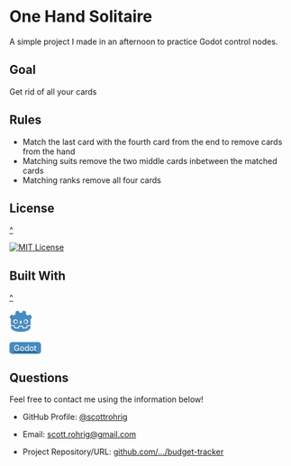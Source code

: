 # One Hand Solitaire

A simple project I made in an afternoon to practice Godot control nodes.

## Goal

Get rid of all your cards

## Rules

- Match the last card with the fourth card from the end to remove cards from the hand
- Matching suits remove the two middle cards inbetween the matched cards
- Matching ranks remove all four cards

## License
[^](#index)

[![MIT License](https://img.shields.io/badge/License-MIT-orange)](https://choosealicense.com/licenses/mit)

## Built With
[^](#index)

<a href='https://godotengine.org/'>
<img src='./godot-icon.svg' width='40' fill='#478CBF'>
<p style='background: #478CBF; width: 48px; text-align: center; color: #fff; border-radius: .3rem; padding: 2px 4px'>Godot</p>
</a>

<!-- ![Godot](https://img.shields.io/badge/-Godot-478CBF?logo=godot&logoColor=white&logoWidth=30) -->

## Questions

Feel free to contact me using the information below!

- GitHub Profile: [@scottrohrig](https://github.com/scottrohrig)

- Email: scott.rohrig@gmail.com

- Project Repository/URL: [github.com/.../budget-tracker](https://github.com/scottrohrig/budget-tracker)
